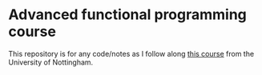 # Advanced functional programming course

This repository is for any code/notes as I follow along [this course](http://www.cs.nott.ac.uk/~pszgmh/afp.html)
from the University of Nottingham.

